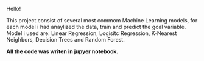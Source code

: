 Hello!

This project consist of several most commom Machine Learning models,
for each model i had anaylized the data, train and predict the goal variable. 
Model i used are: Linear Regression, Logisitc Regression, K-Nearest Neighbors, Decision Trees and Random Forest.

**All the code was writen in jupyer notebook.**
